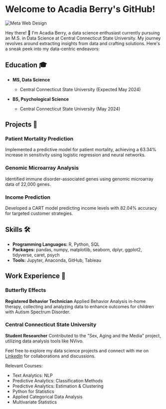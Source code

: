 # Welcome to Acadia Berry's GitHub!
![Meta Web Design](https://media.giphy.com/media/S3thLnRWEpRwq6iDIO/giphy.gif)

Hey there! 👋 I'm Acadia Berry, a data science enthusiast currently pursuing an M.S. in Data Science at Central Connecticut State University. My journey revolves around extracting insights from data and crafting solutions. Here's a sneak peek into my data-centric endeavors:

## Education 🎓

- **MS, Data Science**
  - Central Connecticut State University (Expected May 2024)

- **BS, Psychological Science**
  - Central Connecticut State University (May 2024)

## Projects 🚀

### Patient Mortality Prediction
Implemented a predictive model for patient mortality, achieving a 63.34% increase in sensitivity using logistic regression and neural networks.

### Genomic Microarray Analysis
Identified immune disorder-associated genes using genomic microarray data of 22,000 genes.

### Income Prediction
Developed a CART model predicting income levels with 82.04% accuracy for targeted customer strategies.

## Skills 🛠️

- **Programming Languages:** R, Python, SQL
- **Packages:** pandas, numpy, matplotlib, seaborn, dplyr, ggplot2, tidyverse, caret, psych
- **Tools:** Jupyter, Anaconda, GitHub, Tableau

## Work Experience 💼

### Butterfly Effects
**Registered Behavior Technician**
Applied Behavior Analysis in-home therapy, collecting and analyzing data to enhance outcomes for children with Autism Spectrum Disorder.

### Central Connecticut State University
**Student Researcher**
Contributed to the "Sex, Aging and the Media" project, utilizing data analysis tools like NVivo.

Feel free to explore my data science projects and connect with me on [LinkedIn](your_linkedin_profile) for collaborations and discussions.


Relevant Courses:
  - Text Analytics: NLP
  - Predictive Analytics: Classification Methods
  - Predictive Analytics: Estimation & Clustering 
  - Python for Statistics
  - Applied Categorical Data Analysis
  - Multivariate Statistics
    
  
